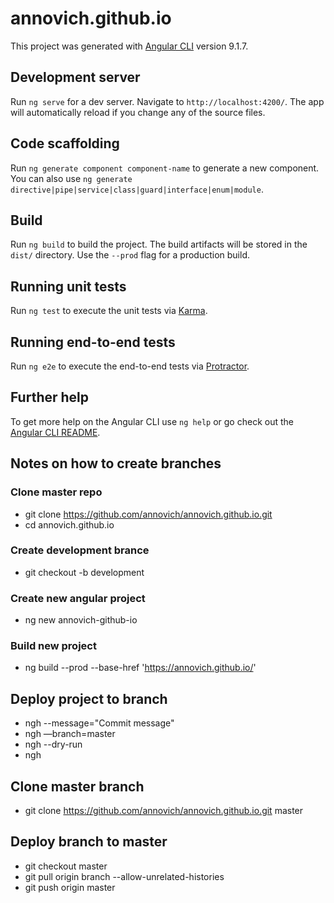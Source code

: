 # annovich.github.io

This project was generated with [Angular CLI](https://github.com/angular/angular-cli) version 9.1.7.

## Development server

Run `ng serve` for a dev server. Navigate to `http://localhost:4200/`. The app will automatically reload if you change any of the source files.

## Code scaffolding

Run `ng generate component component-name` to generate a new component. You can also use `ng generate directive|pipe|service|class|guard|interface|enum|module`.

## Build

Run `ng build` to build the project. The build artifacts will be stored in the `dist/` directory. Use the `--prod` flag for a production build.

## Running unit tests

Run `ng test` to execute the unit tests via [Karma](https://karma-runner.github.io).

## Running end-to-end tests

Run `ng e2e` to execute the end-to-end tests via [Protractor](http://www.protractortest.org/).

## Further help

To get more help on the Angular CLI use `ng help` or go check out the [Angular CLI README](https://github.com/angular/angular-cli/blob/master/README.md).

## Notes on how to create branches

### Clone master repo

- git clone https://github.com/annovich/annovich.github.io.git
- cd annovich.github.io

### Create development brance

- git checkout -b development

### Create new angular project

- ng new annovich-github-io

### Build new project

- ng build --prod --base-href 'https://annovich.github.io/'

## Deploy project to branch

- ngh --message="Commit message"
- ngh —branch=master
- ngh --dry-run
- ngh

## Clone master branch

- git clone https://github.com/annovich/annovich.github.io.git master

## Deploy branch to master

- git checkout master
- git pull origin branch --allow-unrelated-histories
- git push origin master
